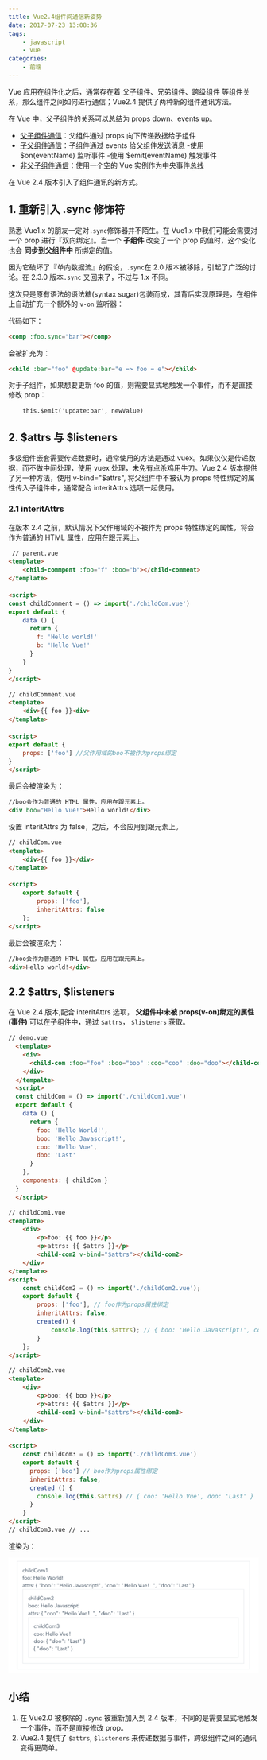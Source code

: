 ```yaml
---
title: Vue2.4组件间通信新姿势
date: 2017-07-23 13:08:36
tags:
    - javascript
    - vue
categories: 
    - 前端
---
```


Vue 应用在组件化之后，通常存在着 父子组件、兄弟组件、跨级组件 等组件关系，那么组件之间如何进行通信；Vue2.4 提供了两种新的组件通讯方法。

<!-- more -->

在 Vue 中，父子组件的关系可以总结为 props down、events up。

-   [父子组件通信](https://cn.vuejs.org/v2/guide/components.html#%E4%BD%BF%E7%94%A8-Prop-%E4%BC%A0%E9%80%92%E6%95%B0%E6%8D%AE)：父组件通过 props 向下传递数据给子组件
-   [子父组件通信](https://cn.vuejs.org/v2/guide/components.html#%E8%87%AA%E5%AE%9A%E4%B9%89%E4%BA%8B%E4%BB%B6)：子组件通过 events 给父组件发送消息 -使用 $on(eventName) 监听事件
    -使用 $emit(eventName) 触发事件
-   [ 非父子组件通信](https://cn.vuejs.org/v2/guide/components.html#%E9%9D%9E%E7%88%B6%E5%AD%90%E7%BB%84%E4%BB%B6%E9%80%9A%E4%BF%A1)：使用一个空的 Vue 实例作为中央事件总线

在 Vue 2.4 版本引入了组件通讯的新方式。

## 1. 重新引入 .sync 修饰符

熟悉 Vue1.x 的朋友一定对`.sync`修饰器并不陌生。在 Vue1.x 中我们可能会需要对一个 prop 进行『双向绑定』。当一个 **子组件** 改变了一个 prop 的值时，这个变化也会 **同步到父组件中** 所绑定的值。

因为它破坏了『单向数据流』的假设，`.sync`在 2.0 版本被移除，引起了广泛的讨论。在 2.3.0 版本`.sync` 又回来了，不过与 1.x 不同。

这次只是原有语法的语法糖(syntax sugar)包装而成，其背后实现原理是，在组件上自动扩充一个额外的 `v-on` 监听器：

代码如下：

```html
<comp :foo.sync="bar"></comp>
```

会被扩充为：

```html
<child :bar="foo" @update:bar="e => foo = e"></child>
```

对于子组件，如果想要更新 foo 的值，则需要显式地触发一个事件，而不是直接修改 prop：

```javsscript
    this.$emit('update:bar', newValue)
```

## 2. $attrs 与 $listeners

多级组件嵌套需要传递数据时，通常使用的方法是通过 vuex。如果仅仅是传递数据，而不做中间处理，使用 vuex 处理，未免有点杀鸡用牛刀。Vue 2.4 版本提供了另一种方法，使用 v-bind="\$attrs", 将父组件中不被认为 props 特性绑定的属性传入子组件中，通常配合 interitAttrs 选项一起使用。

### 2.1 interitAttrs

在版本 2.4 之前，默认情况下父作用域的不被作为 props 特性绑定的属性，将会作为普通的 HTML 属性，应用在跟元素上。

```html
 // parent.vue
<template>
    <child-commpent :foo="f" :boo="b"></child-comment>
</template>

<script>
const childComment = () => import('./childCom.vue')
export default {
    data () {
      return {
        f: 'Hello world!'
        b: 'Hello Vue!'
      }
    }
}
</script>
```

```html
// childComment.vue
<template>
    <div>{{ foo }}<div>
</template>

<script>
export default {
    props: ['foo'] //父作用域的boo不被作为props绑定
}
</script>
```

最后会被渲染为：

```html
//boo会作为普通的 HTML 属性，应用在跟元素上。
<div boo="Hello Vue!">Hello world!</div>
```

设置 interitAttrs 为 false，之后，不会应用到跟元素上。

```html
// childCom.vue
<template>
    <div>{{ foo }}</div>
</template>

<script>
    export default {
        props: ['foo'],
        inheritAttrs: false
    };
</script>
```

最后会被渲染为：

```html
//boo会作为普通的 HTML 属性，应用在跟元素上。
<div>Hello world!</div>
```

## 2.2 $attrs, $listeners

在 Vue 2.4 版本,配合 interitAttrs 选项， **父组件中未被 props(v-on)绑定的属性(事件)** 可以在子组件中，通过 `$attrs`， `$listeners` 获取。

```html
// demo.vue
  <template>
    <div>
      <child-com :foo="foo" :boo="boo" :coo="coo" :doo="doo"></child-com>
    </div>
  </tempalte>
  <script>
  const childCom = () => import('./childCom1.vue')
  export default {
    data () {
      return {
        foo: 'Hello World!',
        boo: 'Hello Javascript!',
        coo: 'Hello Vue',
        doo: 'Last'
      }
    },
    components: { childCom }
  }
  </script>
```

```html
// childCom1.vue
<template>
    <div>
        <p>foo: {{ foo }}</p>
        <p>attrs: {{ $attrs }}</p>
        <child-com2 v-bind="$attrs"></child-com2>
    </div>
</template>
<script>
    const childCom2 = () => import('./childCom2.vue');
    export default {
        props: ['foo'], // foo作为props属性绑定
        inheritAttrs: false,
        created() {
            console.log(this.$attrs); // { boo: 'Hello Javascript!', coo: 'Hello Vue', doo: 'Last' }
        }
    };
</script>
```

```html
// childCom2.vue
<template>
    <div>
        <p>boo: {{ boo }}</p>
        <p>attrs: {{ $attrs }}</p>
        <child-com3 v-bind="$attrs"></child-com3>
    </div>
</template>

<script>
    const childCom3 = () => import('./childCom3.vue')
    export default {
      props: ['boo'] // boo作为props属性绑定
      inheritAttrs: false,
      created () {
        console.log(this.$attrs) // { coo: 'Hello Vue', doo: 'Last' }
      }
    }
</script>
// childCom3.vue // ...
```

渲染为：

![$attrs 与 $listeners](/img/new-component-communication-methods-in-vue2_40/render.png)

## 小结

1. 在 Vue2.0 被移除的 `.sync` 被重新加入到 2.4 版本，不同的是需要显式地触发一个事件，而不是直接修改 prop。
2. Vue2.4 提供了 `$attrs`, `$listeners` 来传递数据与事件，跨级组件之间的通讯变得更简单。
